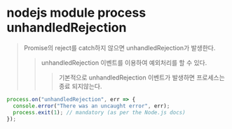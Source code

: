 # nodejs module process unhandledRejection

> Promise의 reject를 catch하지 않으면 unhandledRejection가 발생한다.
>
> > unhandledRejection 이벤트를 이용하여 예외처리를 할 수 있다.
> >
> > > 기본적으로 unhandledRejection 이벤트가 발생하면 프로세스는 종료 되지않는다.

```js
process.on("unhandledRejection", err => {
  console.error("There was an uncaught error", err);
  process.exit(1); // mandatory (as per the Node.js docs)
});
```
